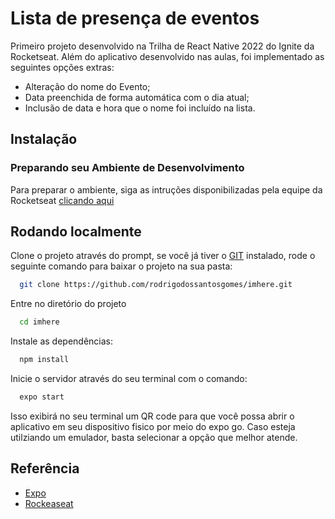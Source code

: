 # Lista de presença de eventos

Primeiro projeto desenvolvido na Trilha de React Native 2022 do Ignite da Rocketseat.
Além do aplicativo desenvolvido nas aulas, foi implementado as seguintes opções extras:

- Alteração do nome do Evento;
- Data preenchida de forma automática com o dia atual;
- Inclusão de data e hora que o nome foi incluído na lista.

## Instalação

### Preparando seu Ambiente de Desenvolvimento

Para preparar o ambiente, siga as intruções disponibilizadas pela equipe da Rocketseat [clicando aqui](https://react-native.rocketseat.dev/)

## Rodando localmente

Clone o projeto através do prompt, se você já tiver o [GIT](https://git-scm.com/) instalado, rode o seguinte comando para baixar o projeto na sua pasta:

```bash
  git clone https://github.com/rodrigodossantosgomes/imhere.git
```

Entre no diretório do projeto

```bash
  cd imhere
```

Instale as dependências:

```bash
  npm install
```

Inicie o servidor através do seu terminal com o comando:

```bash
  expo start
```

Isso exibirá no seu terminal um QR code para que você possa abrir o aplicativo em seu dispositivo fisico por meio do expo go. Caso esteja utilziando um emulador, basta selecionar a opção que melhor atende.

## Referência

- [Expo](https://expo.dev/)
- [Rockeaseat](https://www.rocketseat.com.br/)
